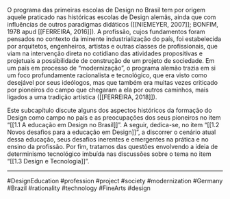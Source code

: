 O programa das primeiras escolas de Design no Brasil tem por origem aquele praticado nas históricas escolas de Design alemãs, ainda que com influências de outros paradigmas didáticos ([[NIEMEYER, 2007]]; BONFIM, 1978 apud [[FERREIRA, 2016]]). A profissão, cujos fundamentos foram pensados no contexto da iminente industrialização do país, foi estabelecida por arquitetos, engenheiros, artistas e outras classes de profissionais, que viam na intervenção direta no cotidiano das atividades propositivas e projetuais a possibilidade de construção de um projeto de sociedade. Em um país em processo de “modernização”, o programa alemão trazia em si um foco profundamente racionalista e tecnológico, que era visto como desejável por seus ideólogos, mas que também era muitas vezes criticado por pioneiros do campo que chegaram a ela por outros caminhos, mais ligados a uma tradição artística ([[FERREIRA, 2018]]).

Este subcapítulo discute alguns dos aspectos históricos da formação do Design como campo no país e as preocupações dos seus pioneiros no item “[[1.1 A educação em Design no Brasil]]”. A seguir, dedica-se, no item “[[1.2 Novos desafios para a educação em Design]]”, a discorrer o cenário atual dessa educação, seus desafios inerentes e emergentes na prática e no ensino da profissão. Por fim, tratamos das questões envolvendo a ideia de determinismo tecnológico imbuída nas discussões sobre o tema no item “[[1.3 Design e Tecnologia]]”.

---
#DesignEducation #profession #project #society #modernization #Germany #Brazil #rationality #technology #FineArts #design